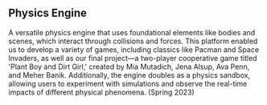 ## Physics Engine

A versatile physics engine that uses foundational elements like bodies and scenes, which interact through collisions and forces. This platform enabled us to develop a variety of games, including classics like Pacman and Space Invaders, as well as our final project—a two-player cooperative game titled 'Plant Boy and Dirt Girl,' created by Mia Mutadich, Jena Alsup, Ava Penn, and Meher Banik. Additionally, the engine doubles as a physics sandbox, allowing users to experiment with simulations and observe the real-time impacts of different physical phenomena. (Spring 2023)
